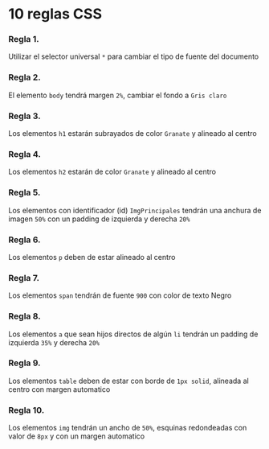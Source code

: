 # 10 reglas CSS
### Regla 1. 

Utilizar el selector universal `*` para cambiar el tipo de fuente del documento

### Regla 2. 
El elemento `body` tendrá margen `2%`, cambiar el fondo a `Gris claro`
    
### Regla 3. 
Los elementos `h1` estarán subrayados de color `Granate` y alineado al centro

### Regla 4. 
Los elementos `h2` estarán de color `Granate` y alineado al centro

### Regla 5. 
Los elementos con identificador (id) `ImgPrincipales` tendrán una anchura de imagen `50%` con un padding de izquierda y derecha `20%`
    
### Regla 6. 
Los elementos `p` deben de estar alineado al centro
    
### Regla 7. 
Los elementos `span` tendrán de fuente `900` con color de texto Negro
    
### Regla 8. 
Los elementos `a` que sean hijos directos de algún `li` tendrán un padding de izquierda `35%` y derecha `20%`
    
### Regla 9. 
Los elementos `table` deben de estar con borde de `1px solid`, alineada al centro con margen automatico
    
### Regla 10. 
Los elementos `img` tendrán un ancho de `50%`, esquinas redondeadas con valor de `8px` y con un margen automatico 
